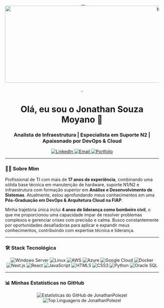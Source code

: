 <div align="center">

  <a href="https://www.jonathanmoyano.com.br" target="_blank">
    <img width="1033" height="253" alt="banner2" src="https://github.com/user-attachments/assets/d9de5458-5fff-4c81-804d-97dec0002a45" />

  </a>
</div>

<h1 align="center">Olá, eu sou o Jonathan Souza Moyano 👋</h1>
<h3 align="center">Analista de Infraestrutura | Especialista em Suporte N2 | Apaixonado por DevOps & Cloud</h3>

<p align="center">
  <a href="https://www.linkedin.com/in/jonathansouzamoyano/" target="_blank">
    <img src="https://img.shields.io/badge/LinkedIn-0077B5?style=for-the-badge&logo=linkedin&logoColor=white" alt="LinkedIn"/>
  </a>
  <a href="mailto:jonathan.moyano@outlook.com.br">
    <img src="https://img.shields.io/badge/Email-0078D4?style=for-the-badge&logo=microsoft-outlook&logoColor=white" alt="Email"/>
  </a>
  <a href="https://www.jonathanmoyano.com.br/" target="_blank">
    <img src="https://img.shields.io/badge/Portfólio-06B6D4?style=for-the-badge&logo=vercel&logoColor=white" alt="Portfolio"/>
  </a>
</p>

---

### 👨‍💻 Sobre Mim

Profissional de TI com mais de **17 anos de experiência**, combinando uma sólida base técnica em manutenção de hardware, suporte N1/N2 e infraestrutura com formação superior em **Análise e Desenvolvimento de Sistemas**. Atualmente, estou aprofundando meus conhecimentos em uma **Pós-Graduação em DevOps & Arquitetura Cloud na FIAP**.

Minha trajetória única inclui **4 anos de liderança como bombeiro civil**, o que me proporcionou uma capacidade ímpar de resolver problemas complexos e gerenciar crises com precisão e calma. Busco constantemente por oportunidades desafiadoras para aplicar e expandir meus conhecimentos, contribuindo com expertise técnica e liderança.

---

### 🛠️ Stack Tecnológica

<p align="center">
  <img src="https://img.shields.io/badge/Windows_Server-0078D6?style=for-the-badge&logo=windows-server&logoColor=white" alt="Windows Server"/>
  <img src="https://img.shields.io/badge/Linux-FCC624?style=for-the-badge&logo=linux&logoColor=black" alt="Linux"/>
  <img src="https://img.shields.io/badge/Amazon_AWS-232F3E?style=for-the-badge&logo=amazon-aws&logoColor=white" alt="AWS"/>
  <img src="https://img.shields.io/badge/Microsoft_Azure-0089D6?style=for-the-badge&logo=microsoft-azure&logoColor=white" alt="Azure"/>
  <img src="https://img.shields.io/badge/Google_Cloud-4285F4?style=for-the-badge&logo=google-cloud&logoColor=white" alt="Google Cloud"/>
  <img src="https://img.shields.io/badge/Docker-2496ED?style=for-the-badge&logo=docker&logoColor=white" alt="Docker"/>
  <img src="https://img.shields.io/badge/Next.js-000000?style=for-the-badge&logo=nextdotjs&logoColor=white" alt="Next.js"/>
  <img src="https://img.shields.io/badge/React-20232A?style=for-the-badge&logo=react&logoColor=61DAFB" alt="React"/>
  <img src="https://img.shields.io/badge/JavaScript-F7DF1E?style=for-the-badge&logo=javascript&logoColor=black" alt="JavaScript"/>
  <img src="https://img.shields.io/badge/HTML5-E34F26?style=for-the-badge&logo=html5&logoColor=white" alt="HTML5"/>
  <img src="https://img.shields.io/badge/CSS3-1572B6?style=for-the-badge&logo=css3&logoColor=white" alt="CSS3"/>
  <img src="https://img.shields.io/badge/Python-3776AB?style=for-the-badge&logo=python&logoColor=white" alt="Python"/>
  <img src="https://img.shields.io/badge/Oracle-F80000?style=for-the-badge&logo=oracle&logoColor=white" alt="Oracle SQL"/>
</p>

---

### 📊 Minhas Estatísticas no GitHub

<p align="center">
  <img 
    src="https://github-readme-stats.vercel.app/api?username=jonathanpolezel&show_icons=true&theme=tokyonight&include_all_commits=true&count_private=true" 
    alt="Estatísticas do GitHub de JonathanPolezel"
  />
  <img 
    src="https://github-readme-stats.vercel.app/api/top-langs/?username=jonathanpolezel&layout=compact&langs_count=7&theme=tokyonight" 
    alt="Top Linguagens de JonathanPolezel"
  />
</p>
